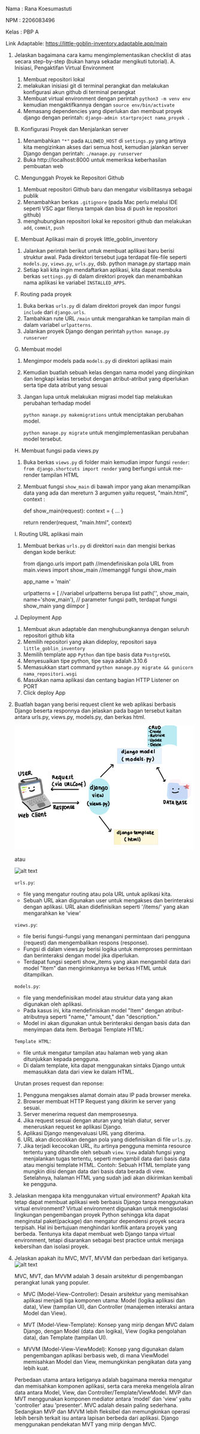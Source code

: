 Nama    : Rana Koesumastuti

NPM     : 2206083496

Kelas   : PBP A

Link Adaptable: https://little-goblin-inventory.adaptable.app/main

1. Jelaskan bagaimana cara kamu mengimplementasikan checklist di atas secara step-by-step (bukan hanya sekadar mengikuti tutorial).
    A. Inisiasi, Pengaktifan Virtual Environment
    1. Membuat repositori lokal 
    2. melakukan inisiasi git di terminal perangkat dan melakukan konfigurasi akun github di terminal perangkat
    3. Membuat virtual environment dengan perintah ```python3 -m venv env``` kemudian mengaktifkannya dengan ```source env/bin/activate```
    4. Memasang dependencies yang diperlukan dan membuat proyek django dengan perintah:
        ```django-admin startproject nama_proyek .```
    
    B. Konfigurasi Proyek dan Menjalankan server
    1. Menambahkan ```"*"``` pada ```ALLOWED_HOST``` di ```settings.py``` yang artinya kita mengizinkan akses dari semua host, kemudian jalankan server Django dengan perintah:
        ```./manage.py runserver```
    3. Buka http://localhost:8000 untuk memeriksa keberhasilan pembuatan web 

    C. Mengunggah Proyek ke Repositori Github
    1. Membuat repositori Github baru dan mengatur visibilitasnya sebagai publik 
    2. Menambahkan berkas ```.gitignore``` (pada Mac perlu melalui IDE seperti VSC agar filenya tampak dan bisa di push ke repositori github)
    3. menghubungkan repositori lokal ke repositori github dan melakukan ```add```, ```commit```, ```push```

    E. Membuat Aplikasi main di proyek little_goblin_inventory
    1. Jalankan perintah berikut untuk membuat aplikasi baru berisi struktur awal. Pada direktori tersebut juga terdapat file-file seperti ```models.py```, ```views.py```, ```urls.py```, dsb.
        python manage.py startapp main
    2. Setiap kali kita ingin mendaftarkan aplikasi, kita dapat membuka berkas ```settings.py``` di dalam direktori proyek dan menambahkan    nama aplikasi ke variabel ```INSTALLED_APPS```.

    F. Routing pada proyek
    1. Buka berkas ```urls.py``` di dalam direktori proyek dan impor fungsi ```include``` dari ```django.urls```.
    2. Tambahkan rute URL ```/main``` untuk mengarahkan ke tampilan main di dalam variabel ```urlpatterns```.
    3. Jalankan proyek Django dengan perintah ```python manage.py runserver```
    
    G. Membuat model
    1. Mengimpor models pada ```models.py``` di direktori aplikasi main
    2. Kemudian buatlah sebuah kelas dengan nama model yang diinginkan dan lengkapi kelas tersebut dengan atribut-atribut yang diperlukan serta tipe data atribut yang sesuai
    4. Jangan lupa untuk melakukan migrasi model tiap melakukan perubahan terhadap model

        ```python manage.py makemigrations``` untuk menciptakan perubahan model.

        ```python manage.py migrate```       untuk mengimplementasikan perubahan model tersebut.

    H. Membuat fungsi pada views.py
    1. Buka berkas ```views.py``` di folder main kemudian impor fungsi ```render```: ```from django.shortcuts import render``` yang berfungsi untuk me-render tampilan HTML 
    2. Membuat fungsi ```show_main``` di bawah impor yang akan menampilkan data yang ada dan mereturn 3 argumen yaitu request, "main.html", context :

        def show_main(request):
        context = {
            ...
        }

        return render(request, "main.html", context)

    I. Routing URL aplikasi main
    1. Membuat berkas ```urls.py``` di direktori ```main``` dan mengisi berkas dengan kode berikut: 
    
        from django.urls import path //mendefinisikan pola URL
        from main.views import show_main //memanggil fungsi show_main

        app_name = 'main'

        urlpatterns = [ //variabel urlpatterns berupa list 
            path('', show_main, name='show_main'),      // parameter fungsi path, terdapat fungsi show_main yang diimpor 
        ]
    
    J. Deployment App
    1. Membuat akun adaptable dan menghubungkannya dengan seluruh repositori github kita
    2. Memilih repositori yang akan dideploy, repositori saya ```little_goblin_inventory```
    3. Memilih template app ```Python``` dan tipe basis data ```PostgreSQL```  
    4. Menyesuaikan tipe python, tipe saya adalah 3.10.6 
    5. Memasukkan start command ```python manage.py migrate && gunicorn nama_repositori.wsgi```
    6. Masukkan nama aplikasi dan centang bagian HTTP Listener on PORT
    7. Click deploy App




2. Buatlah bagan yang berisi request client ke web aplikasi berbasis Django beserta responnya dan jelaskan pada bagan tersebut kaitan antara urls.py, views.py, models.py, dan berkas html.


    ![alt text](IMG_2134.jpg)

    atau

    ![alt text](https://www.tutorialandexample.com/wp-content/uploads/2020/01/Life-Cycle-of-Django.png)

    ```urls.py```:
    - file yang mengatur routing atau pola URL untuk aplikasi kita.
    - Sebuah URL akan digunakan user untuk mengakses dan berinteraksi dengan aplikasi. URL akan didefinisikan seperti '/items/' yang akan mengarahkan ke 'view'
    
    ```views.py```:   
    - file berisi fungsi-fungsi yang menangani permintaan dari pengguna (request) dan mengembalikan respons (response).
    - Fungsi di dalam views.py berisi logika untuk memproses permintaan dan berinteraksi dengan model jika diperlukan.
    - Terdapat fungsi seperti show_items yang akan mengambil data dari model "Item" dan mengirimkannya ke berkas HTML untuk ditampilkan.

    ```models.py```:
    - file yang mendefinisikan model atau struktur data yang akan digunakan oleh aplikasi.
    - Pada kasus ini, kita mendefinisikan model "Item" dengan atribut-atributnya seperti "name," "amount," dan "description."
    - Model ini akan digunakan untuk berinteraksi dengan basis data dan menyimpan data item.
    Berbagai Template HTML:

    ```Template HTML```: 
    - file untuk mengatur tampilan atau halaman web yang akan ditunjukkan kepada pengguna.
    - Di dalam template, kita dapat menggunakan sintaks Django untuk memasukkan data dari view ke dalam HTML.

    Urutan proses request dan reponse:
    1. Pengguna mengakses alamat domain atau IP pada browser mereka.
    2. Browser membuat HTTP Request yang dikirim ke server yang sesuai.
    3. Server menerima request dan memprosesnya.
    4. Jika request sesuai dengan aturan yang telah diatur, server meneruskan request ke aplikasi Django.
    5. Aplikasi Django mengevaluasi URL yang diterima.
    6. URL akan dicocokkan dengan pola yang didefinisikan di file ```urls.py```.
    7. Jika terjadi kecocokan URL, itu artinya pengguna meminta resource tertentu yang dihandle oleh sebuah ```view```.
        ```View``` adalah fungsi yang menjalankan tugas tertentu, seperti mengambil data dari basis data atau mengisi template HTML.
    Contoh: Sebuah HTML template yang mungkin diisi dengan data dari basis data berada di view. Setelahnya, halaman HTML yang sudah jadi akan dikirimkan kembali ke pengguna.

3. Jelaskan mengapa kita menggunakan virtual environment? Apakah kita tetap dapat membuat aplikasi web berbasis Django tanpa menggunakan virtual environment?
    Virtual environment digunakan untuk mengisolasi lingkungan pengembangan proyek Python sehingga kita dapat menginstal paket(package) dan mengatur dependensi proyek secara terpisah. Hal ini bertujuan menghindari konflik antara proyek yang berbeda. Tentunya kita dapat membuat web Django tanpa virtual environment, tetapi disarankan sebagai best practice untuk menjaga kebersihan dan isolasi proyek.

4. Jelaskan apakah itu MVC, MVT, MVVM dan perbedaan dari ketiganya.
   ![alt text](https://miro.medium.com/v2/resize:fit:1400/1*sIwF6PKHDQl59SdKOYbsPA.jpeg)

    MVC, MVT, dan MVVM adalah 3 desain arsitektur di pengembangan perangkat lunak yang populer.

    - MVC (Model-View-Controller): Desain arsitektur yang memisahkan aplikasi menjadi tiga komponen utama: Model (logika aplikasi dan data), View (tampilan UI), dan Controller (manajemen interaksi antara Model dan View).

    - MVT (Model-View-Template): Konsep yang mirip dengan MVC dalam Django, dengan Model (data dan logika), View (logika pengolahan data), dan Template (tampilan UI).

    - MVVM (Model-View-ViewModel): Konsep yang digunakan dalam pengembangan aplikasi berbasis web, di mana ViewModel memisahkan Model dan View, memungkinkan pengikatan data yang lebih kuat.

    Perbedaan utama antara ketiganya adalah bagaimana mereka mengatur dan memisahkan komponen aplikasi, serta cara mereka mengelola aliran data antara Model, View, dan Controller/Template/ViewModel. MVP dan MVT menggunakan komponen mediator antara 'model' dan 'view' yaitu 'controller' atau 'presenter'. MVC adalah desain paling sederhana. Sedangkan MVP dan MVVM lebih fleksibel dan memungkinkan operasi lebih bersih terkait isu antara lapisan berbeda dari aplikasi. Django menggunakan pendekatan MVT yang mirip dengan MVC.